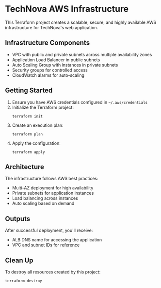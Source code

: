 
# TechNova AWS Infrastructure

This Terraform project creates a scalable, secure, and highly available AWS infrastructure for TechNova's web application.

## Infrastructure Components

- VPC with public and private subnets across multiple availability zones
- Application Load Balancer in public subnets
- Auto Scaling Group with instances in private subnets
- Security groups for controlled access
- CloudWatch alarms for auto-scaling

## Getting Started

1. Ensure you have AWS credentials configured in `~/.aws/credentials`
2. Initialize the Terraform project:
   ```
   terraform init
   ```
3. Create an execution plan:
   ```
   terraform plan
   ```
4. Apply the configuration:
   ```
   terraform apply
   ```

## Architecture

The infrastructure follows AWS best practices:
- Multi-AZ deployment for high availability
- Private subnets for application instances
- Load balancing across instances
- Auto scaling based on demand

## Outputs

After successful deployment, you'll receive:
- ALB DNS name for accessing the application
- VPC and subnet IDs for reference

## Clean Up

To destroy all resources created by this project:
```
terraform destroy
```
